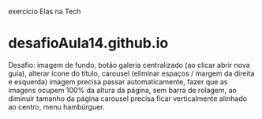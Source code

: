 exercício Elas na Tech

# desafioAula14.github.io

Desafio: imagem de fundo, botão galeria centralizado (ao clicar abrir nova guia), alterar ícone do título, carousel (eliminar espaços / margem da direita e esquerda) imagem precisa passar automaticamente, fazer que as imagens ocupem 100% da altura da página, sem barra de rolagem, ao diminuir tamanho da página carousel precisa ficar verticalmente alinhado ao centro, menu hambúrguer.
